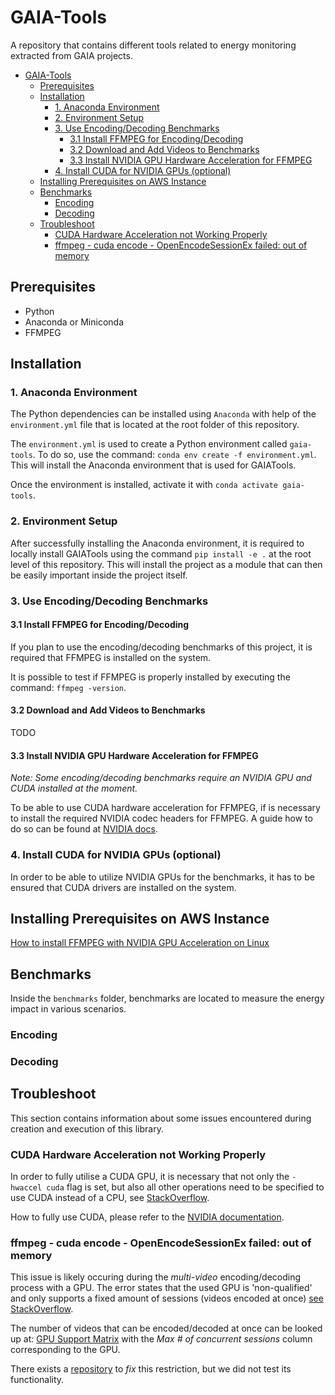# GAIA-Tools

A repository that contains different tools related to energy monitoring extracted from GAIA projects.

- [GAIA-Tools](#gaia-tools)
  - [Prerequisites](#prerequisites)
  - [Installation](#installation)
    - [1. Anaconda Environment](#1-anaconda-environment)
    - [2. Environment Setup](#2-environment-setup)
    - [3. Use Encoding/Decoding Benchmarks](#3-use-encodingdecoding-benchmarks)
      - [3.1 Install FFMPEG for Encoding/Decoding](#31-install-ffmpeg-for-encodingdecoding)
      - [3.2 Download and Add Videos to Benchmarks](#32-download-and-add-videos-to-benchmarks)
      - [3.3 Install NVIDIA GPU Hardware Acceleration for FFMPEG](#33-install-nvidia-gpu-hardware-acceleration-for-ffmpeg)
    - [4. Install CUDA for NVIDIA GPUs (optional)](#4-install-cuda-for-nvidia-gpus-optional)
  - [Installing Prerequisites on AWS Instance](#installing-prerequisites-on-aws-instance)
  - [Benchmarks](#benchmarks)
    - [Encoding](#encoding)
    - [Decoding](#decoding)
  - [Troubleshoot](#troubleshoot)
    - [CUDA Hardware Acceleration not Working Properly](#cuda-hardware-acceleration-not-working-properly)
    - [ffmpeg - cuda encode - OpenEncodeSessionEx failed: out of memory](#ffmpeg---cuda-encode---openencodesessionex-failed-out-of-memory)

## Prerequisites

- Python
- Anaconda or Miniconda
- FFMPEG


## Installation

### 1. Anaconda Environment

The Python dependencies can be installed using `Anaconda` with help of the `environment.yml` file that is located at the root folder of this repository.

The `environment.yml` is used to create a Python environment called `gaia-tools`.
To do so, use the command: `conda env create -f environment.yml`.
This will install the Anaconda environment that is used for GAIATools.

Once the environment is installed, activate it with `conda activate gaia-tools`.

### 2. Environment Setup

After successfully installing the Anaconda environment, it is required to locally install GAIATools using the command `pip install -e .` at the root level of this repository. This will install the project as a module that can then be easily important inside the project itself.

### 3. Use Encoding/Decoding Benchmarks


#### 3.1 Install FFMPEG for Encoding/Decoding

If you plan to use the encoding/decoding benchmarks of this project, it is required that FFMPEG is installed on the system.

It is possible to test if FFMPEG is properly installed by executing the command: `ffmpeg -version`.


#### 3.2 Download and Add Videos to Benchmarks

TODO

#### 3.3 Install NVIDIA GPU Hardware Acceleration for FFMPEG

*Note: Some encoding/decoding benchmarks require an NVIDIA GPU and CUDA installed at the moment.*

To be able to use CUDA hardware acceleration for FFMPEG, if is necessary to install the required NVIDIA codec headers for FFMPEG.
A guide how to do so can be found at [NVIDIA docs](https://docs.nvidia.com/video-technologies/video-codec-sdk/12.0/ffmpeg-with-nvidia-gpu/index.html).

### 4. Install CUDA for NVIDIA GPUs (optional)

In order to be able to utilize NVIDIA GPUs for the benchmarks, it has to be ensured that CUDA drivers are installed on the system.

## Installing Prerequisites on AWS Instance

[How to install FFMPEG with NVIDIA GPU Acceleration on Linux](https://www.cyberciti.biz/faq/how-to-install-ffmpeg-with-nvidia-gpu-acceleration-on-linux/)


## Benchmarks

Inside the `benchmarks` folder, benchmarks are located to measure the energy impact in various scenarios.

### Encoding

### Decoding

## Troubleshoot


This section contains information about some issues encountered during creation and execution of this library.

### CUDA Hardware Acceleration not Working Properly

In order to fully utilise a CUDA GPU, it is necessary that not only the `-hwaccel cuda` flag is set, but also all other operations need to be specified to use CUDA instead of a CPU, see [StackOverflow](https://stackoverflow.com/questions/44510765/gpu-accelerated-video-processing-with-ffmpeg).

How to fully use CUDA, please refer to the [NVIDIA documentation](https://docs.nvidia.com/video-technologies/video-codec-sdk/12.0/ffmpeg-with-nvidia-gpu/index.html).

### ffmpeg - cuda encode - OpenEncodeSessionEx failed: out of memory

This issue is likely occuring during the *multi-video* encoding/decoding process with a GPU.
The error states that the used GPU is 'non-qualified' and only supports a fixed amount of sessions (videos encoded at once) [see StackOverflow](https://stackoverflow.com/questions/46393526/ffmpeg-cuda-encode-openencodesessionex-failed-out-of-memory).

The number of videos that can be encoded/decoded at once can be looked up at: [GPU Support Matrix](https://developer.nvidia.com/video-encode-and-decode-gpu-support-matrix-new#Encoder) with the *Max \# of concurrent sessions* column corresponding to the GPU.

There exists a [repository](https://github.com/keylase/nvidia-patch) to *fix* this restriction, but we did not test its functionality.

